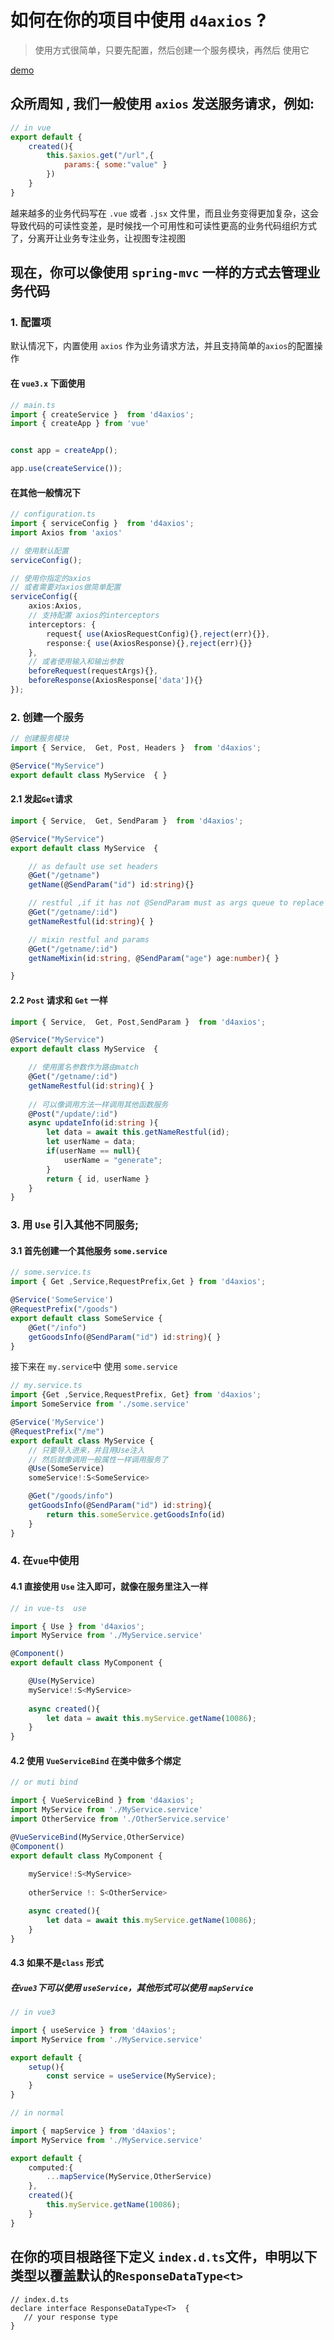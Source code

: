 # 如何在你的项目中使用 `d4axios` ?

> 使用方式很简单，只要先配置，然后创建一个服务模块，再然后 使用它

[demo](./test/demo.ts)
## 众所周知 , 我们一般使用 `axios` 发送服务请求，例如:

```js
// in vue
export default {
    created(){
        this.$axios.get("/url",{
            params:{ some:"value" }
        })
    }
}
```
越来越多的业务代码写在 `.vue` 或者 `.jsx` 文件里，而且业务变得更加复杂，这会导致代码的可读性变差，是时候找一个可用性和可读性更高的业务代码组织方式了，分离开让业务专注业务，让视图专注视图

## 现在，你可以像使用 `spring-mvc` 一样的方式去管理业务代码

### 1. 配置项

默认情况下，内置使用 `axios` 作为业务请求方法，并且支持简单的`axios`的配置操作

#### 在 `vue3.x` 下面使用
```ts
// main.ts
import { createService }  from 'd4axios';
import { createApp } from 'vue'


const app = createApp();

app.use(createService());

```
#### 在其他一般情况下
```ts
// configuration.ts
import { serviceConfig }  from 'd4axios';
import Axios from 'axios'

// 使用默认配置
serviceConfig();

// 使用你指定的axios
// 或者需要对axios做简单配置
serviceConfig({ 
    axios:Axios,
    // 支持配置 axios的interceptors
    interceptors: {
        request{ use(AxiosRequestConfig){},reject(err){}},
        response:{ use(AxiosResponse){},reject(err){}}
    },
    // 或者使用输入和输出参数
    beforeRequest(requestArgs){},
    beforeResponse(AxiosResponse['data']){}
});
```

### 2. 创建一个服务
```ts
// 创建服务模块
import { Service,  Get, Post, Headers }  from 'd4axios';

@Service("MyService")
export default class MyService  { }
```

#### 2.1 发起`Get`请求
```ts
import { Service,  Get, SendParam }  from 'd4axios';

@Service("MyService")
export default class MyService  { 

    // as default use set headers
    @Get("/getname")
    getName(@SendParam("id") id:string){}

    // restful ,if it has not @SendParam must as args queue to replace 
    @Get("/getname/:id")
    getNameRestful(id:string){ }

    // mixin restful and params
    @Get("/getname/:id")
    getNameMixin(id:string, @SendParam("age") age:number){ }

}
```

#### 2.2 `Post` 请求和 `Get` 一样

```ts
import { Service,  Get, Post,SendParam }  from 'd4axios';

@Service("MyService")
export default class MyService  { 

    // 使用匿名参数作为路由match
    @Get("/getname/:id")
    getNameRestful(id:string){ }
    
    // 可以像调用方法一样调用其他函数服务
    @Post("/update/:id")
    async updateInfo(id:string ){
        let data = await this.getNameRestful(id);
        let userName = data;
        if(userName == null){
            userName = "generate";
        }
        return { id, userName }
    }
}
```

### 3. 用 `Use` 引入其他不同服务;

#### 3.1 首先创建一个其他服务 `some.service`
```ts
// some.service.ts
import { Get ,Service,RequestPrefix,Get } from 'd4axios';

@Service('SomeService')
@RequestPrefix("/goods")
export default class SomeService {
    @Get("/info")
    getGoodsInfo(@SendParam("id") id:string){ }
}

```
接下来在 `my.service`中 使用  `some.service` 

```ts
// my.service.ts
import {Get ,Service,RequestPrefix, Get} from 'd4axios';
import SomeService from './some.service'

@Service('MyService')
@RequestPrefix("/me")
export default class MyService {
    // 只要导入进来，并且用Use注入
    // 然后就像调用一般属性一样调用服务了
    @Use(SomeService) 
    someService!:S<SomeService>

    @Get("/goods/info")
    getGoodsInfo(@SendParam("id") id:string){ 
        return this.someService.getGoodsInfo(id)
    }
}

```

### 4. 在`vue`中使用

#### 4.1 直接使用 `Use` 注入即可，就像在服务里注入一样

```ts
// in vue-ts  use

import { Use } from 'd4axios';
import MyService from './MyService.service'

@Component()
export default class MyComponent {

    @Use(MyService) 
    myService!:S<MyService>
    
    async created(){
        let data = await this.myService.getName(10086);
    }
}
```

#### 4.2 使用 `VueServiceBind` 在类中做多个绑定

```ts
// or muti bind

import { VueServiceBind } from 'd4axios';
import MyService from './MyService.service'
import OtherService from './OtherService.service'

@VueServiceBind(MyService,OtherService)
@Component()
export default class MyComponent {
    
    myService!:S<MyService>
    
    otherService !: S<OtherService>

    async created(){
        let data = await this.myService.getName(10086);
    }
}
```

#### 4.3 如果不是`class` 形式

##### 在`vue3`下可以使用 `useService`，其他形式可以使用 `mapService`

```ts
// in vue3 

import { useService } from 'd4axios';
import MyService from './MyService.service'

export default {
    setup(){
        const service = useService(MyService);
    }
}
```

```ts
// in normal 

import { mapService } from 'd4axios';
import MyService from './MyService.service'

export default {
    computed:{
        ...mapService(MyService,OtherService)
    },
    created(){
        this.myService.getName(10086);
    }
}
```


## 在你的项目根路径下定义 `index.d.ts`文件，申明以下类型以覆盖默认的`ResponseDataType<t>`
```TS
// index.d.ts
declare interface ResponseDataType<T>  {
   // your response type
}
```